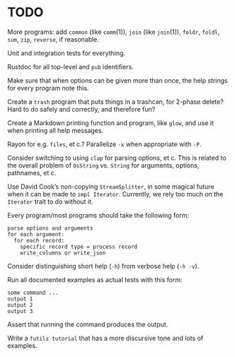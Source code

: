 # TODO

More programs: add `common` (like `comm`(1)), `join` (like `join`(1)), `foldr`,
`foldl`, `sum`, `zip`, `reverse`, if reasonable.

Unit and integration tests for everything.

Rustdoc for all top-level and `pub` identifiers.

Make sure that when options can be given more than once, the help strings for
every program note this.

Create a `trash` program that puts things in a trashcan, for 2-phase delete?
Hard to do safely and correctly, and therefore fun?

Create a Markdown printing function and program, like `glow`, and use it when
printing all help messages.

Rayon for e.g. `files`, et c.? Parallelize `-x` when appropriate with `-P`.

Consider switching to using `clap` for parsing options, et c. This is related to
the overall problem of `OsString` vs. `String` for arguments, options,
pathnames, et c.

Use David Cook’s non-copying `StreamSplitter`, in some magical future when it
can be made to `impl Iterator`. Currently, we rely too much on the `Iterator`
trait to do without it.

Every program/most programs should take the following form:

```
parse options and arguments
for each argument:
  for each record:
    specific record type = process record
    write_columns or write_json
```

Consider distinguishing short help (`-h`) from verbose help (`-h -v`).

Run all documented examples as actual tests with this form:

```
some command ...
output 1
output 2
output 3
```

Assert that running the command produces the output.

Write a `futils tutorial` that has a more discursive tone and lots of examples.
